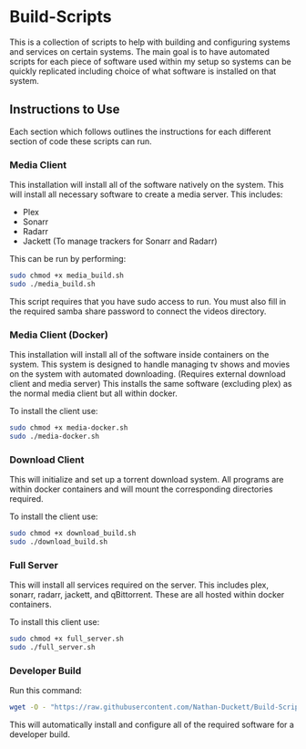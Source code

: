 # Build-Scripts
This is a collection of scripts to help with building and configuring systems and services on certain systems. The main goal is to have automated scripts for each piece of software used within my setup so systems can be quickly replicated including choice of what software is installed on that system.

## Instructions to Use
Each section which follows outlines the instructions for each different section of code these scripts can run.

### Media Client
This installation will install all of the software natively on the system.
This will install all necessary software to create a media server. This includes:
- Plex
- Sonarr
- Radarr
- Jackett (To manage trackers for Sonarr and Radarr)

This can be run by performing:
```sh
sudo chmod +x media_build.sh
sudo ./media_build.sh
```
This script requires that you have sudo access to run. You must also fill in the required samba share password to connect the videos directory.

### Media Client (Docker)
This installation will install all of the software inside containers on the system. This system is designed to handle managing tv shows and movies on the system with automated downloading. (Requires external download client and media server)
This installs the same software (excluding plex) as the normal media client but all within docker.

To install the client use:
```sh
sudo chmod +x media-docker.sh
sudo ./media-docker.sh
```

### Download Client
This will initialize and set up a torrent download system. All programs are within docker containers and will mount the corresponding directories required.

To install the client use:
```sh
sudo chmod +x download_build.sh
sudo ./download_build.sh
```

### Full Server
This will install all services required on the server. This includes plex, sonarr, radarr, jackett, and qBittorrent. These are all hosted within docker containers.

To install this client use:
```sh
sudo chmod +x full_server.sh
sudo ./full_server.sh
```

### Developer Build

Run this command:
```sh
wget -O - "https://raw.githubusercontent.com/Nathan-Duckett/Build-Scripts/master/development-builds/build-dev.sh" | bash
```
This will automatically install and configure all of the required software for a developer build.
